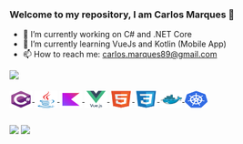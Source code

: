 ### Welcome to my repository, I am Carlos Marques 👋

- 🔭 I’m currently working on C# and .NET Core 
- 🌱 I’m currently learning VueJs and Kotlin (Mobile App)
- 📫 How to reach me: carlos.marques89@gmail.com

<div>
  <a href="https://github.com/CarlosHenriqueMarques">
  <!-- <img height="180em" src="https://github-readme-stats.vercel.app/api?username=CarlosHenriqueMarques&show_icons=true&theme=dracula&include_all_commits=true&count_private=true"/>-->
  <img height="180em" src="https://github-readme-stats.vercel.app/api/top-langs/?username=CarlosHenriqueMarques&layout=compact&langs_count=7&theme=dracula"/>
</div>

<div style="display: inline_block"><br>
  <img align="center" alt="Carlos-Csharp" height="30" width="40" src="https://raw.githubusercontent.com/devicons/devicon/master/icons/csharp/csharp-original.svg">
  <img align="center" alt="Carlos-Java" height="30" width="40" src="https://github.com/devicons/devicon/blob/master/icons/java/java-original.svg">
  <img align="center" alt="Carlos-Kotlin" height="30" width="40" src="https://github.com/devicons/devicon/blob/master/icons/kotlin/kotlin-original.svg">
  <img align="center" alt="Carlos-Vuejs" height="30" width="40" src="https://github.com/devicons/devicon/blob/master/icons/vuejs/vuejs-original-wordmark.svg">
  <img align="center" alt="Carlos-HTML" height="30" width="40" src="https://raw.githubusercontent.com/devicons/devicon/master/icons/html5/html5-original.svg">
  <img align="center" alt="Carlos-CSS" height="30" width="40" src="https://raw.githubusercontent.com/devicons/devicon/master/icons/css3/css3-original.svg">
  <img align="center" alt="Carlos-Docker" height="30" width="40" src="https://github.com/devicons/devicon/blob/master/icons/docker/docker-original.svg">
  <img align="center" alt="Carlos-Kubernetes" height="30" width="40" src="https://github.com/devicons/devicon/blob/master/icons/kubernetes/kubernetes-plain.svg">
</div>
  
  ##
  
 <div> 
  <a href = "mailto:carlos.marques89@gmail.com"><img src="https://img.shields.io/badge/-Gmail-%23333?style=for-the-badge&logo=gmail&logoColor=white" target="_blank"></a>
  <a href="https://www.linkedin.com/in/carloshenriquemarques/" target="_blank"><img src="https://img.shields.io/badge/-LinkedIn-%230077B5?style=for-the-badge&logo=linkedin&logoColor=white" target="_blank"></a> 
</div>
